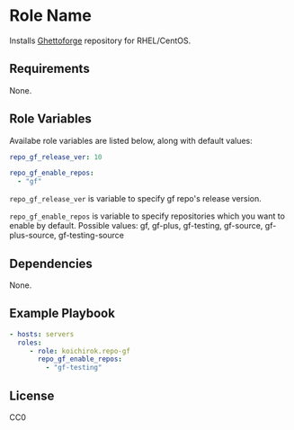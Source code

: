 Role Name
=========

Installs [Ghettoforge](http://ghettoforge.org/index.php/Main_Page) repository for RHEL/CentOS.

Requirements
------------

None.

Role Variables
--------------

Availabe role variables are listed below, along with default values:

```yaml
repo_gf_release_ver: 10

repo_gf_enable_repos:
  - "gf"
```

`repo_gf_release_ver` is variable to specify gf repo's release version.

`repo_gf_enable_repos` is variable to specify repositories which you want to enable by default.
 Possible values: gf, gf-plus, gf-testing, gf-source, gf-plus-source, gf-testing-source

Dependencies
------------

None.

Example Playbook
----------------

```yaml
- hosts: servers
  roles:
     - role: koichirok.repo-gf
       repo_gf_enable_repos:
         - "gf-testing"
```

License
-------

CC0
